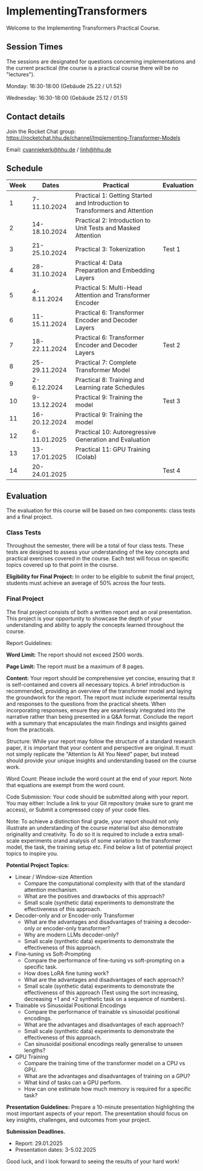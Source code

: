 # ImplementingTransformers

Welcome to the Implementing Transformers Practical Course.

## Session Times

The sessions are designated for questions concerning implementations and the current practical (the course is a practical course there will be no "lectures").

Monday: 16:30-18:00 (Gebäude 25.22 / U1.52)

Wednesday: 16:30-18:00 (Gebäude 25.12 / 01.51)

## Contact details

Join the Rocket Chat group: https://rocketchat.hhu.de/channel/Implementing-Transformer-Models

Email: cvanniekerk@hhu.de / linh@hhu.de

## Schedule

| Week | Dates         | Practical                                              | Evaluation                                     |
|------|---------------|--------------------------------------------------------|------------------------------------------------|
| 1    | 7-11.10.2024  | Practical 1: Getting Started and Introduction to Transformers and Attention |                                                |
| 2    | 14-18.10.2024 | Practical 2: Introduction to Unit Tests and Masked Attention |                                                |
| 3    | 21-25.10.2024 | Practical 3: Tokenization                               | Test 1 |
| 4    | 28-31.10.2024 | Practical 4: Data Preparation and Embedding Layers      |                                                |
| 5    | 4-8.11.2024   | Practical 5: Multi-Head Attention and Transformer Encoder                |                                                |
| 6    | 11-15.11.2024 | Practical 6: Transformer Encoder and Decoder Layers     |             |
| 7    | 18-22.11.2024 | Practical 6: Transformer Encoder and Decoder Layers     | Test 2   |
| 8    | 25-29.11.2024 | Practical 7: Complete Transformer Model                 |                                                |
| 9    | 2-6.12.2024   | Practical 8: Training and Learning rate Schedules       |                                                |
| 10   | 9-13.12.2024  | Practical 9: Training the model                        | Test 3      |
| 11   | 16-20.12.2024 | Practical 9: Training the model                       |                                                |
| 12   | 6-11.01.2025  | Practical 10: Autoregressive Generation and Evaluation |                                                |
| 13   | 13-17.01.2025 | Practical 11: GPU Training (Colab)                     |                                                |
| 14   | 20-24.01.2025 |                                                        | Test 4          |

## Evaluation

The evaluation for this course will be based on two components: class tests and a final project.

### Class Tests

Throughout the semester, there will be a total of four class tests. These tests are designed to assess your understanding of the key concepts and practical exercises covered in the course. Each test will focus on specific topics covered up to that point in the course.

**Eligibility for Final Project:** In order to be eligible to submit the final project, students must achieve an average of 50% across the four tests.

### Final Project

The final project consists of both a written report and an oral presentation. This project is your opportunity to showcase the depth of your understanding and ability to apply the concepts learned throughout the course.

Report Guidelines:

**Word Limit:** The report should not exceed 2500 words.

**Page Limit:** The report must be a maximum of 8 pages.

**Content:**
Your report should be comprehensive yet concise, ensuring that it is self-contained and covers all necessary topics.
A brief introduction is recommended, providing an overview of the transformer model and laying the groundwork for the report.
The report must include experimental results and responses to the questions from the practical sheets. When incorporating responses, ensure they are seamlessly integrated into the narrative rather than being presented in a Q&A format.
Conclude the report with a summary that encapsulates the main findings and insights gained from the practicals.

Structure: While your report may follow the structure of a standard research paper, it is important that your content and perspective are original. It must not simply replicate the "Attention Is All You Need" paper, but instead should provide your unique insights and understanding based on the course work.

Word Count: Please include the word count at the end of your report. Note that equations are exempt from the word count.

Code Submission: Your code should be submitted along with your report. You may either:
Include a link to your Git repository (make sure to grant me access), or
Submit a compressed copy of your code files.

Note: To achieve a distinction final grade, your report should not only illustrate an understanding of the course material but also demonstrate originality and creativity. To do so it is required to include a extra small-scale experiments orand analysis of some variation to the transformer model, the task, the training setup etc. Find below a list of potential project topics to inspire you.

**Potential Project Topics:**

- Linear / Window-size Attention
  - Compare the computational complexity with that of the standard attention mechanism.
  - What are the positives and drawbacks of this approach?
  - Small scale (synthetic data) experiments to demonstrate the effectiveness of this approach.
- Decoder-only and or Encoder-only Transformer
  - What are the advantages and disadvantages of training a decoder-only or encoder-only transformer?
  - Why are modern LLMs decoder-only?
  - Small scale (synthetic data) experiments to demonstrate the effectiveness of this approach.
- Fine-tuning vs Soft-Prompting
  - Compare the performance of fine-tuning vs soft-prompting on a specific task.
  - How does LoRA fine tuning work?
  - What are the advantages and disadvantages of each approach?
  - Small scale (synthetic data) experiments to demonstrate the effectiveness of this approach (Test using the sort increasing, decreasing +1 and +2 synthetic task on a sequence of numbers).
- Trainable vs Sinusoidal Positional Encodings
  - Compare the performance of trainable vs sinusoidal positional encodings.
  - What are the advantages and disadvantages of each approach?
  - Small scale (synthetic data) experiments to demonstrate the effectiveness of this approach.
  - Can sinusoidal positional encodings really generalise to unseen lengths?
- GPU Training
  - Compare the training time of the transformer model on a CPU vs GPU.
  - What are the advantages and disadvantages of training on a GPU?
  - What kind of tasks can a GPU perform.
  - How can one estimate how much memory is required for a specific task?

**Presentation Guidelines:**
Prepare a 10-minute presentation highlighting the most important aspects of your report.
The presentation should focus on key insights, challenges, and outcomes from your project.

**Submission Deadlines.**
- Report: 29.01.2025
- Presentation dates: 3-5.02.2025

Good luck, and I look forward to seeing the results of your hard work!
